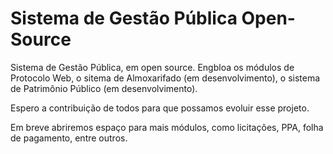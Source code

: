
Sistema de Gestão Pública Open-Source
=========================================

Sistema de Gestão Pública, em open source. Engbloa os módulos de Protocolo Web, o sitema de Almoxarifado (em desenvolvimento),
o sistema de Patrimônio Público (em desenvolvimento). 

Espero a contribuição de todos para que possamos evoluir esse projeto. 

Em breve abriremos espaço para mais módulos, como licitações, PPA, folha de pagamento, entre outros.
